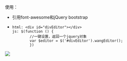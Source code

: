 使用：
- 引用font-awesome和jQuery bootstrap
- ```
  html: <div id="divEditor"></div>
  js: $(function () {
          //一键设置，返回一个jquery对象
          var $editor = $('#divEditor').wangEditor();
          })
  ```   
![](https://upload-images.jianshu.io/upload_images/7987806-459355b163306a58.png?imageMogr2/auto-orient/)
